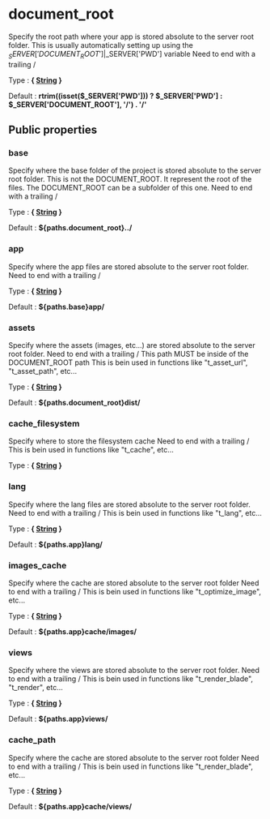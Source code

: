 # document_root

Specify the root path where your app is stored absolute to the server root folder.
This is usually automatically setting up using the $_SERVER['DOCUMENT_ROOT']|$_SERVER['PWD'] variable
Need to end with a trailing /

Type : **{ [String](http://php.net/manual/en/language.types.string.php) }**

Default : **rtrim((isset($_SERVER['PWD'])) ? $_SERVER['PWD'] : $_SERVER['DOCUMENT_ROOT'], '/') . '/'**



## Public properties


### base

Specify where the base folder of the project is stored absolute to the server root folder.
This is not the DOCUMENT_ROOT. It represent the root of the files. The DOCUMENT_ROOT can be a subfolder of this one.
Need to end with a trailing /

Type : **{ [String](http://php.net/manual/en/language.types.string.php) }**

Default : **${paths.document_root}../**


### app

Specify where the app files are stored absolute to the server root folder.
Need to end with a trailing /

Type : **{ [String](http://php.net/manual/en/language.types.string.php) }**

Default : **${paths.base}app/**


### assets

Specify where the assets (images, etc...) are stored absolute to the server root folder.
Need to end with a trailing /
This path MUST be inside of the DOCUMENT_ROOT path
This is bein used in functions like "t_asset_url", "t_asset_path", etc...

Type : **{ [String](http://php.net/manual/en/language.types.string.php) }**

Default : **${paths.document_root}dist/**


### cache_filesystem

Specify where to store the filesystem cache
Need to end with a trailing /
This is bein used in functions like "t_cache", etc...

Type : **{ [String](http://php.net/manual/en/language.types.string.php) }**


### lang

Specify where the lang files are stored absolute to the server root folder.
Need to end with a trailing /
This is bein used in functions like "t_lang", etc...

Type : **{ [String](http://php.net/manual/en/language.types.string.php) }**

Default : **${paths.app}lang/**


### images_cache

Specify where the cache are stored absolute to the server root folder
Need to end with a trailing /
This is bein used in functions like "t_optimize_image", etc...

Type : **{ [String](http://php.net/manual/en/language.types.string.php) }**

Default : **${paths.app}cache/images/**


### views

Specify where the views are stored absolute to the server root folder.
Need to end with a trailing /
This is bein used in functions like "t_render_blade", "t_render", etc...

Type : **{ [String](http://php.net/manual/en/language.types.string.php) }**

Default : **${paths.app}views/**


### cache_path

Specify where the cache are stored absolute to the server root folder
Need to end with a trailing /
This is bein used in functions like "t_render_blade", etc...

Type : **{ [String](http://php.net/manual/en/language.types.string.php) }**

Default : **${paths.app}cache/views/**